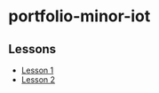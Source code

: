 # portfolio-minor-iot

## Lessons
* [Lesson 1](https://github.com/Tom284/portfolio-minor-iot/tree/main/Lesson%201)
* [Lesson 2](#technologies)